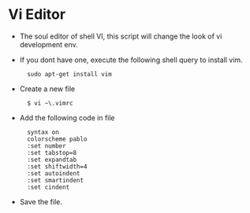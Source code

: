 # Vi Editor

* The soul editor of shell VI, this script will change the look of vi development env.
     
* If you dont have one, execute the following shell query to install vim.
        
        sudo apt-get install vim

* Create a new file 

        
        $ vi ~\.vimrc


* Add the following code in file
       

        syntax on
        colorscheme pablo
        :set number
        :set tabstop=8
        :set expandtab
        :set shiftwidth=4
        :set autoindent
        :set smartindent
        :set cindent

* Save the file.
